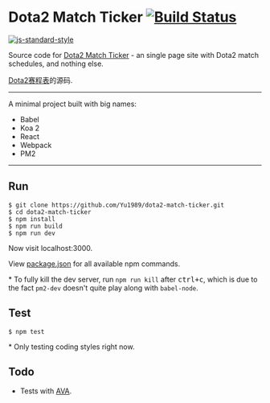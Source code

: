 # Dota2 Match Ticker [![Build Status](https://img.shields.io/travis/Yu1989/submail-sms/master.svg?style=flat-square)](https://travis-ci.org/Yu1989/submail-sms)

[![js-standard-style](https://cdn.rawgit.com/feross/standard/master/badge.svg)](https://github.com/feross/standard)

Source code for [Dota2 Match Ticker](http://dmt.jiangyu.rocks) - an single page site with Dota2 match schedules, and nothing else.

[Dota2赛程表](https://baidu.com)的源码.

-----

A minimal project built with big names:
- Babel
- Koa 2
- React
- Webpack
- PM2

-----

## Run
```
$ git clone https://github.com/Yu1989/dota2-match-ticker.git
$ cd dota2-match-ticker
$ npm install
$ npm run build
$ npm run dev
```
Now visit localhost:3000.

View [package.json](https://github.com/Yu1989/dota2-match-ticker/blob/master/package.json#L7-L12) for all available npm commands.

\* To fully kill the dev server, run `npm run kill` after <kbd>ctrl+c</kbd>, which is due to the fact `pm2-dev` doesn't quite play along with `babel-node`.


## Test
```
$ npm test
```
\* Only testing coding styles right now.

## Todo
- Tests with [AVA](https://github.com/avajs/ava).
